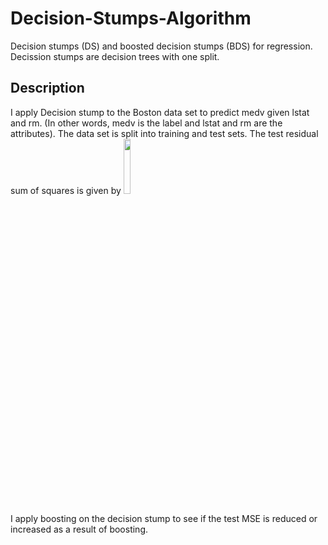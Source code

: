 # Decision-Stumps-Algorithm
Decision stumps (DS) and boosted decision stumps (BDS) for regression.
Decission stumps are decision trees with one split. 
## Description
I apply Decision stump to the Boston data set to predict medv given lstat and rm. (In other words, medv is the label and lstat
and rm are the attributes).
The data set is split into training and test sets. The test residual sum of squares is given by 
<img src="https://user-images.githubusercontent.com/35296145/117314618-db1aa180-ae7e-11eb-90e1-1e80c3997ac5.PNG" width="15%"></img>


I apply boosting on the decision stump to see if the test MSE is reduced or increased as a result of boosting.
